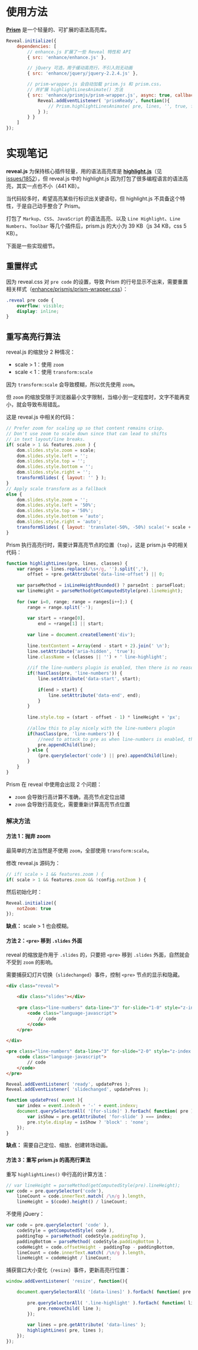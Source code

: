 # 使用方法

[**Prism**](http://prismjs.com/) 是一个轻量的、可扩展的语法高亮库。

```javascript
Reveal.initialize({
    dependencies: [
        // enhance.js 扩展了一些 Reveal 特性和 API
        { src: 'enhance/enhance.js' },

        // jQuery 可选，用于缓动高亮行，不引入则无动画
        { src: 'enhance/jquery/jquery-2.2.4.js' },

        // prism-wrapper.js 会自动加载 prism.js 和 prism.css，
        // 并扩展 highlightLinesAnimate() 方法
        { src: 'enhance/prismjs/prism-wrapper.js', async: true, callback: function(){
            Reveal.addEventListener( 'prismReady', function(){
                // Prism.highlightLinesAnimate( pre, lines, '', true, false );
            } );
        } }
    ]
});
```

# 实现笔记

**reveal.js** 为保持核心插件轻量，用的语法高亮库是 [**highlight.js**](https://highlightjs.org/)（见 [issues/1852](https://github.com/hakimel/reveal.js/issues/1852)），但 reveal.js 中的 highlight.js 因为打包了很多编程语言的语法高亮，其实一点也不小（441 KB）。

当代码较多时，希望高亮某些行标识出关键语句，但 highlight.js 不具备这个特性，于是自己动手整合了 Prism。

打包了 `Markup`、`CSS`、`JavaScript` 的语法高亮、以及 `Line Highlight`、`Line Numbers`、`Toolbar` 等几个插件后，prism.js 的大小为 39 KB（js 34 KB，css 5 KB）。

下面是一些实现细节。

## 重置样式

因为 reveal.css 对 `pre code` 的设置，导致 Prism 的行号显示不出来，需要重置相关样式（[enhance/prismjs/prism-wrapper.css]()）：

```css
.reveal pre code {
    overflow: visible;
    display: inline;
}
```

## 重写高亮行算法

reveal.js 的缩放分 2 种情况：

* scale > 1：使用 `zoom`
* scale < 1：使用 `transform:scale`

因为 `transform:scale` 会导致模糊，所以优先使用 `zoom`。

但 `zoom` 的缩放受限于浏览器最小文字限制，当缩小到一定程度时，文字不能再变小，就会导致布局错乱。

这是 reveal.js 中相关的代码：

```javascript
// Prefer zoom for scaling up so that content remains crisp.
// Don't use zoom to scale down since that can lead to shifts
// in text layout/line breaks.
if( scale > 1 && features.zoom ) {
    dom.slides.style.zoom = scale;
    dom.slides.style.left = '';
    dom.slides.style.top = '';
    dom.slides.style.bottom = '';
    dom.slides.style.right = '';
    transformSlides( { layout: '' } );
}
// Apply scale transform as a fallback
else {
    dom.slides.style.zoom = '';
    dom.slides.style.left = '50%';
    dom.slides.style.top = '50%';
    dom.slides.style.bottom = 'auto';
    dom.slides.style.right = 'auto';
    transformSlides( { layout: 'translate(-50%, -50%) scale('+ scale +')' } );
}
```

Prism 执行高亮行时，需要计算高亮节点的位置（`top`），这是 prism.js 中的相关代码：

```javascript
function highlightLines(pre, lines, classes) {
    var ranges = lines.replace(/\s+/g, '').split(','),
        offset = +pre.getAttribute('data-line-offset') || 0;
    
    var parseMethod = isLineHeightRounded() ? parseInt : parseFloat;
    var lineHeight = parseMethod(getComputedStyle(pre).lineHeight);
    
    for (var i=0, range; range = ranges[i++];) {
    	range = range.split('-');
    
    	var start = +range[0],
    	    end = +range[1] || start;
    
    	var line = document.createElement('div');
    
    	line.textContent = Array(end - start + 2).join(' \n');
    	line.setAttribute('aria-hidden', 'true');
    	line.className = (classes || '') + ' line-highlight';
    
    	//if the line-numbers plugin is enabled, then there is no reason for this plugin to display the line numbers
    	if(!hasClass(pre, 'line-numbers')) {
            line.setAttribute('data-start', start);
            
            if(end > start) {
            	line.setAttribute('data-end', end);
            }
    	}
    
    	line.style.top = (start - offset - 1) * lineHeight + 'px';
    
    	//allow this to play nicely with the line-numbers plugin
    	if(hasClass(pre, 'line-numbers')) {
            //need to attack to pre as when line-numbers is enabled, the code tag is relatively which screws up the positioning
            pre.appendChild(line);
    	} else {
            (pre.querySelector('code') || pre).appendChild(line);
    	}
    }
}
```


Prism 在 reveal 中使用会出现 2 个问题：

* `zoom` 会导致行高计算不准确，高亮节点定位出错
* `zoom` 会导致行高变化，需要重新计算高亮节点位置

### 解决方法

#### 方法 1：抛弃 zoom

最简单的方法当然是不使用 `zoom`，全部使用 `transform:scale`。

修改 reveal.js 源码为：

```javascript
// if( scale > 1 && features.zoom ) {
if( scale > 1 && features.zoom && !config.notZoom ) {
```

然后初始化时：

```javascript
Reveal.initialize({
    notZoom: true
});
```

**缺点：** scale > 1 也会模糊。

#### 方法 2：`<pre>` 移到 `.slides` 外面

reveal 的缩放是作用于 `.slides` 的，只要把 `<pre>` 移到 `.slides` 外面，自然就会不受到 `zoom` 的影响。

需要捕获幻灯片切换（`slidechanged`）事件，控制 `<pre>` 节点的显示和隐藏。

```html
<div class="reveal">

    <div class="slides"></div>
    
    <pre class="line-numbers" data-line="3" for-slide="1-0" style="z-index: 1; display: none;">
        <code class="language-javascript">
            // code
        </code>
    </pre>
    
</div>

<pre class="line-numbers" data-line="3" for-slide="2-0" style="z-index: 1; position: fixed; top: 0; display: none;">
    <code class="language-javascript">
        // code
    </code>
</pre>

```

```javascript
Reveal.addEventListener( 'ready', updatePres );
Reveal.addEventListener( 'slidechanged', updatePres );

function updatePres( event ){
    var index = event.indexh + '-' + event.indexv;
    document.querySelectorAll( '[for-slide]' ).forEach( function( pre ){
        var isShow = pre.getAttribute( 'for-slide' ) === index;
        pre.style.display = isShow ? 'block' : 'none';
    });
}
```

**缺点：** 需要自己定位、缩放、创建转场动画。

#### 方法 3：重写 prism.js 的高亮行算法

重写 `highlightLines()` 中行高的计算方法：

```javascript
// var lineHeight = parseMethod(getComputedStyle(pre).lineHeight);
var code = pre.querySelector('code'),
    lineCount = code.innerText.match( /\n/g ).length,
    lineHeight = $(code).height() / lineCount;
```

不使用 jQuery：

```javascript
var code = pre.querySelector( 'code' ),
    codeStyle = getComputedStyle( code ),
    paddingTop = parseMethod( codeStyle.paddingTop ),
    paddingBottom = parseMethod( codeStyle.paddingBottom ),
    codeHeight = code.offsetHeight - paddingTop - paddingBottom,
    lineCount = code.innerText.match( /\n/g ).length,
    lineHeight = codeHeight / lineCount;
```

捕获窗口大小变化（`resize`）事件，更新高亮行位置：

```javascript
window.addEventListener( 'resize', function(){

    document.querySelectorAll( '[data-lines]' ).forEach( function( pre ){
    
        pre.querySelectorAll( '.line-highlight' ).forEach( function( line ){
            pre.removeChild( line );
        });
        
        var lines = pre.getAttribute( 'data-lines' );
        highlightLines( pre, lines );
    });
});
```